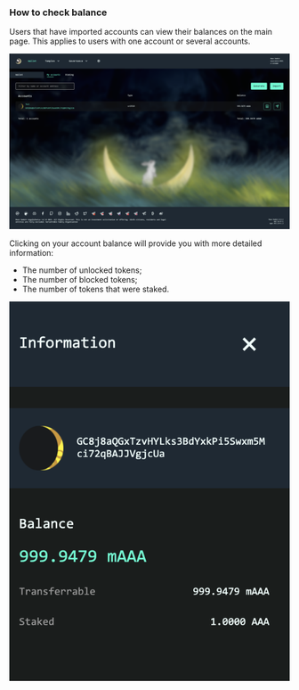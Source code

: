 ### How to check balance

Users that have imported accounts can view their balances on the main page. This applies to users with one account or several accounts.


![Account screen](./screen/balance/balance.png)

Clicking on your account balance will provide you with more detailed information:
- The number of unlocked tokens;
- The number of blocked tokens;
- The number of tokens that were staked.

![Account screen](./screen/balance/balance_info.png)
